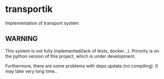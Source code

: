 # transportik

Implementation of transport system

## WARNING
This system is not fully implemented(lack of tests, docker...). Prirority is on the python version of this project, which is under development.

Furthermore, there are some problems with deps update.(no compiling). It may take very long time..
